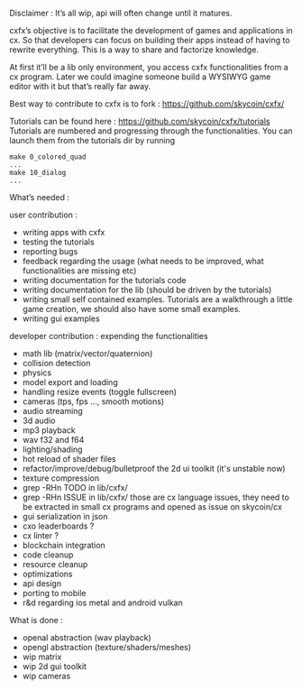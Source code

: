 Disclaimer : It’s all wip, api will often change until it matures.

cxfx’s objective is to facilitate the development of games and applications in cx. So that developers can focus on building their apps instead of having to rewrite everything. This is a way to share and factorize knowledge.

At first it’ll be a lib only environment, you access cxfx functionalities from a cx program. Later we could imagine someone build a WYSIWYG game editor with it but that’s really far away.

Best way to contribute to cxfx is to fork : https://github.com/skycoin/cxfx/ 

Tutorials can be found here : https://github.com/skycoin/cxfx/tutorials
Tutorials are numbered and progressing through the functionalities.
You can launch them from the tutorials dir by running 

```
make 0_colored_quad
...
make 10_dialog
...
```

What’s needed :

user contribution :
- writing apps with cxfx
- testing the tutorials
- reporting bugs
- feedback regarding the usage (what needs to be improved, what functionalities are missing etc)
- writing documentation for the tutorials code
- writing documentation for the lib (should be driven by the tutorials)
- writing small self contained examples. Tutorials are a walkthrough a little game creation, we should also have some small examples.
- writing gui examples

developer contribution : expending the functionalities
- math lib (matrix/vector/quaternion)
- collision detection
- physics
- model export and loading
- handling resize events (toggle fullscreen)
- cameras (tps, fps ..., smooth motions)
- audio streaming
- 3d audio
- mp3 playback
- wav f32 and f64
- lighting/shading
- hot reload of shader files
- refactor/improve/debug/bulletproof the 2d ui toolkit (it's unstable now)
- texture compression
- grep -RHn TODO in lib/cxfx/ 
- grep -RHn ISSUE in lib/cxfx/ those are cx language issues, they need to be extracted in small cx programs and opened as issue on skycoin/cx
- gui serialization in json
- cxo leaderboards ?
- cx linter ?
- blockchain integration
- code cleanup
- resource cleanup
- optimizations
- api design
- porting to mobile
- r&d regarding ios metal and android vulkan

What is done :
- openal abstraction (wav playback)
- opengl abstraction (texture/shaders/meshes)
- wip matrix
- wip 2d gui toolkit
- wip cameras
